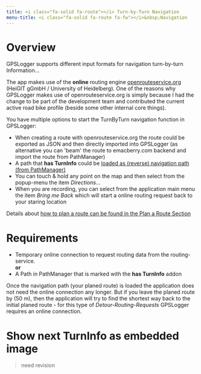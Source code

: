 ```yaml
---
title: <i class="fa-solid fa-route"></i> Turn-by-Turn Navigation
menu-title: <i class="fa-solid fa-route fa-fw"></i>&nbsp;Navigation
---
```


# Overview

GPSLogger supports different input formats for navigation turn-by-turn Information...  

The app makes use of the **online** routing engine [openrouteservice.org](https://openrouteservice.org/) (HeiGIT gGmbH /
University of Heidelberg). One of the reasons why GPSLogger makes use of openrouteservice.org is simply because I had
the change to be part of the development team and contributed the current active road bike profile (beside some other
internal core things).

You have multiple options to start the TurnByTurn navigation function in GPSLogger:
- When creating a route with openrouteservice.org the route could be exported as JSON and then directly imported into 
  GPSLogger (as alternative you can 'beam' the route to emacberry.com backend and import the route from PathManager)
- A path that **has TurnInfo** could be [loaded as (reverse) navigation path (from PathManager)](../1500-pathman/#navipath)
- You can touch & hold any point on the map and then select from the popup-menu the item
  <i class="fa-solid fa-diamond-turn-right"></i> _Directions..._
- When you are recording, you can select from the application main menu the item _Bring me Back_ which will start a
  online routing request back to your staring location 

Details about [how to plan a route can be found in the Plan a Route Section](../2600-routeplan/)

# Requirements

- Temporary online connection to request routing data from the routing-service.
<br/>**or**<br/> 
- A Path in PathManager that is marked with the **has TurnInfo** addon

Once the navigation path (your planed route) is loaded the application does not need the online connection any longer.
But if you leave the planed route by (50 m), then the application will try to find the shortest way back to the
initial planed route - for this type of _Detour-Routing-Requests_ GPSLogger requires an online connection.

# Show next TurnInfo as embedded image

> need revision